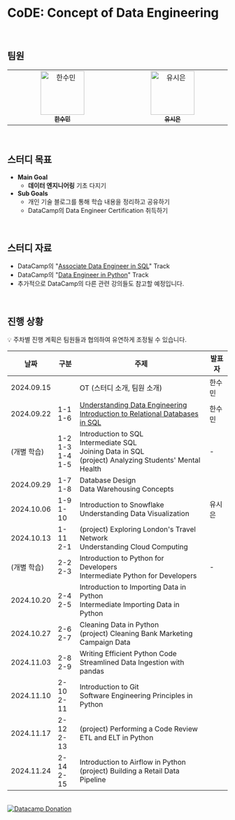 # CoDE: Concept of Data Engineering

<br>

## 팀원

<table>
  <tbody>
    <tr>
      <td align="center" valign="top" width="14.28%"><a href="https://github.com/gxxdido"><img src="https://avatars.githubusercontent.com/u/166269628?v=4" width="100px;" alt="한수민"/><br /><sub><b>한수민</b></sub></a></td>
      <!-- 유시은 프로필 -->
      <td align="center" valign="top" width="14.28%"><a href="https://github.com/tomyrrh"><img src="https://avatars.githubusercontent.com/u/155514714?v=4" width="100px;" alt="유시은"/><br /><sub><b>유시은</b></sub></a></td>
    </tr>
  </tbody>
</table>

<br>

## 스터디 목표

- **Main Goal**
    - **데이터 엔지니어링** 기초 다지기
- **Sub Goals**
    - 개인 기술 블로그를 통해 학습 내용을 정리하고 공유하기
    - DataCamp의 Data Engineer Certification 취득하기

<br>

## 스터디 자료
- DataCamp의 "[Associate Data Engineer in SQL](https://www.datacamp.com/tracks/associate-data-engineer-in-sql)" Track
- DataCamp의 "[Data Engineer in Python](https://www.datacamp.com/tracks/data-engineer-in-python)" Track
- 추가적으로 DataCamp의 다른 관련 강의들도 참고할 예정입니다.

<br>

## 진행 상황

💡 주차별 진행 계획은 팀원들과 협의하여 유연하게 조정될 수 있습니다.

| 날짜 | 구분 | 주제 | 발표자 |
| ----- | ---- | ----- | -------- | 
| 2024.09.15 |  | OT (스터디 소개, 팀원 소개) | 한수민 |
| 2024.09.22 | 1-1<br>1-6 | [Understanding Data Engineering](https://gxxdido.notion.site/1092a592d9ba80efb43febd750aa03dc)<br>[Introduction to Relational Databases in SQL](https://gxxdido.notion.site/007b53e9af104d8682176501ab267381) | 한수민 |
| (개별 학습) | 1-2<br>1-3<br>1-4<br>1-5 | Introduction to SQL<br>Intermediate SQL<br>Joining Data in SQL<br>(project) Analyzing Students' Mental Health | - | 
| 2024.09.29 | 1-7<br>1-8 | Database Design<br>Data Warehousing Concepts |  | 
| 2024.10.06 | 1-9<br>1-10 | Introduction to Snowflake<br>Understanding Data Visualization | 유시은 | 
| 2024.10.13 | 1-11<br>2-1 | (project) Exploring London's Travel Network<br>Understanding Cloud Computing |  | 
| (개별 학습) | 2-2<br>2-3 | Introduction to Python for Developers<br>Intermediate Python for Developers | - | 
| 2024.10.20 | 2-4<br>2-5 | Introduction to Importing Data in Python<br>Intermediate Importing Data in Python |  | 
| 2024.10.27 | 2-6<br>2-7 | Cleaning Data in Python<br>(project) Cleaning Bank Marketing Campaign Data |  | 
| 2024.11.03 | 2-8<br>2-9 | Writing Efficient Python Code<br>Streamlined Data Ingestion with pandas |  | 
| 2024.11.10 | 2-10<br>2-11 | Introduction to Git<br>Software Engineering Principles in Python |  | 
| 2024.11.17 | 2-12<br>2-13 | (project) Performing a Code Review<br>ETL and ELT in Python |  | 
| 2024.11.24 | 2-14<br>2-15 | Introduction to Airflow in Python<br>(project) Building a Retail Data Pipeline|  | 

<br>

<a href="https://www.datacamp.com/donates">
    <img src="https://drive.google.com/uc?export=view&id=1owpmh47tX5ldtqU08LUkCIboeBlXfUbc" alt="Datacamp Donation">
</a>
